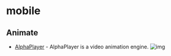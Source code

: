 # mobile

## Animate

- [AlphaPlayer](https://github.com/bytedance/AlphaPlayer) - AlphaPlayer is a video animation engine. ![img](https://img.shields.io/github/stars/bytedance/AlphaPlayer)